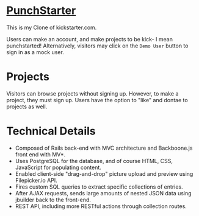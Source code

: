[PunchStarter](http://punchstarter.herokuapp.com/)
==

This is my Clone of kickstarter.com.

Users can make an account, and make projects to be kick- I mean punchstarted! Alternatively, visitors may click on the `Demo User` button to sign in as a mock user.

Projects
=======

Visitors can browse projects without signing up. However, to make a project, they must sign up.
Users have the option to "like" and dontae to projects as well.

Technical Details
=================

+ Composed of Rails back-end with MVC architecture and Backboone.js front end with MV*.
+ Uses PostgreSQL for the database, and of course HTML, CSS, JavaScript for populating content.
+ Enabled client-side "drag-and-drop" picture upload and preview using Filepicker.io API.
+ Fires custom SQL queries to extract specific collections of entries.
+ After AJAX requests, sends large amounts of nested JSON data using jbuilder back to the front-end.
+ REST API, including more RESTful actions through collection routes.